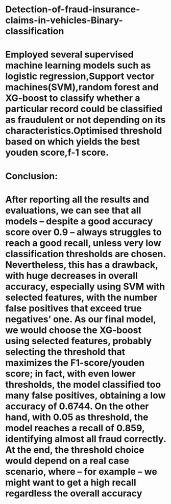 # Detection-of-fraud-insurance-claims-in-vehicles-Binary-classification

# Employed several supervised machine learning models such as logistic regression,Support vector machines(SVM),random forest and XG-boost to classify whether a particular record could be classified as fraudulent or not depending on its characteristics.Optimised threshold based on which yields the best youden score,f-1 score.

# Conclusion:
# After reporting all the results and evaluations, we can see that all models – despite a good accuracy score over 0.9 – always struggles to reach a good recall, unless very low classification thresholds are chosen. Nevertheless, this has a drawback, with huge decreases in overall accuracy, especially using SVM with selected features, with the number false positives that exceed true negatives’ one. As our final model, we would choose the XG-boost using selected features, probably selecting the threshold that maximizes the F1-score/youden score; in fact, with even lower thresholds, the model classified too many false positives, obtaining a low accuracy of 0.6744. On the other hand, with 0.05 as threshold, the model reaches a recall of 0.859, identifying almost all fraud correctly. At the end, the threshold choice would depend on a real case scenario, where – for example – we might want to get a high recall regardless the overall accuracy


